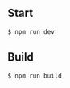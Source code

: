 ## Start

```bash
$ npm run dev
```

## Build

```
$ npm run build
```

<!-- ### antd

- xs screen < 576px
- sm screen ≥ 576px
- md screen ≥ 768px
- lg screen ≥ 992px
- xl screen ≥ 1200px
- xxl screen ≥ 1600px

## todo

- 컴포넌트 폴더나누기
  - Common/Home/Post/Diary/Profile/User

#### 메인포스트는 10개씩, 다이어리는 30개씩 -->

